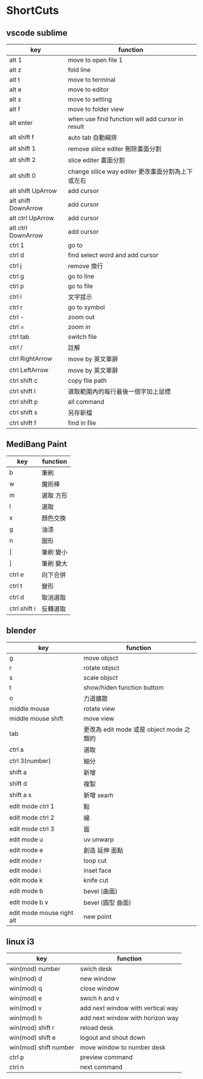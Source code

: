 # ShortCuts 

## vscode sublime

| key                 | function                                               |
| ------------------- | ------------------------------------------------------ |
| alt 1               | move to open file 1                                    |
| alt z               | fold line                                              |
| alt t               | move to terminal                                       |
| alt e               | move to editor                                         |
| alt s               | move to setting                                        |
| alt f               | move to folder view                                    |
| alt enter           | when use find function will add cursor in result       |
| alt shift f         | auto tab 自動縮排                                      |
| alt shift 1         | remove slilce editer    刪除畫面分割                   |
| alt shift 2         | slice editer          畫面分割                         |
| alt shift 0         | change slilce way editer      更改畫面分割為上下或左右 |
| alt shift UpArrow   | add cursor                                             |
| alt shift DownArrow | add cursor                                             |
| alt ctrl UpArrow    | add cursor                                             |
| alt ctrl DownArrow  | add cursor                                             |
| ctrl 1              | go to                                                  |
| ctrl d              | find select word and add cursor                        |
| ctrl j              | remove 換行                                            |
| ctrl g              | go to line                                             |
| ctrl p              | go to file                                             |
| ctrl i              | 文字提示                                               |
| ctrl r              | go to symbol                                           |
| ctrl -              | zoom out                                               |
| ctrl =              | zoom in                                                |
| ctrl tab            | switch file                                            |
| ctrl /              | 註解                                                   |
| ctrl RightArrow     | move by 英文單辭                                       |
| ctrl LeftArrow      | move by 英文單辭                                       |
| ctrl shift c        | copy file path                                         |
| ctrl shift l        | 選取範圍內的每行最後一個字加上鼠標                     |
| ctrl shift p        | all command                                            |
| ctrl shift s        | 另存新檔                                               |
| ctrl shift f        | find in file                                           |


## MediBang Paint


| key          | function  |
| ------------ | --------- |
| b            | 筆刷      |
| w            | 魔術棒    |
| m            | 選取 方形 |
| l            | 選取      |
| x            | 顏色交換  |
| g            | 油漆      |
| n            | 圖形      |
| [            | 筆刷 變小 |
| ]            | 筆刷 變大 |
| ctrl e       | 向下合併  |
| ctrl t       | 變形      |
| ctrl d       | 取消選取  |
| ctrl shift i | 反轉選取  |

## blender
| key                       | function                                 |
| ------------------------- | ---------------------------------------- |
| g                         | move objsct                              |
| r                         | rotate objsct                            |
| s                         | scale objsct                             |
| t                         | show/hiden function buttom               |
| o                         | 力道擴散                                 |
| middle mouse              | rotate view                              |
| middle mouse shift        | move view                                |
| tab                       | 更改為 edit mode 或是 object mode 之類的 |
| ctrl a                    | 選取                                     |
| ctrl 3(number)            | 細分                                     |
| shift a                   | 新增                                     |
| shift d                   | 複製                                     |
| shift a s                 | 新增 searh                               |
| edit mode ctrl 1          | 點                                       |
| edit mode ctrl 2          | 線                                       |
| edit mode ctrl 3          | 面                                       |
| edit mode u               | uv unwarp                                |
| edit mode e               | 創造 延伸 面點                           |
| edit mode r               | loop cut                                 |
| edit mode i               | inset face                               |
| edit mode k               | knife cut                                |
| edit mode b               | bevel (曲面)                             |
| edit mode b v             | bevel (圓型 曲面)                        |
| edit mode mouse right alt | new point                                |
                       

## linux i3
| key                    | function                           |
| ---------------------- | ---------------------------------- |
| win(mod) number        | swich desk                         |
| win(mod)  d            | new window                         |
| win(mod)  q            | close window                       |
| win(mod)  e            | swich h and v                      |
| win(mod)  v            | add next window with vertical  way |
| win(mod)  h            | add next window with horizon  way  |
| win(mod)  shift r      | reload desk                        |
| win(mod)  shift e      | logout and shout down              |
| win(mod)  shift number | move window to number desk         |
| ctrl p                 | preview command                    |
| ctrl n                 | next command                       |



